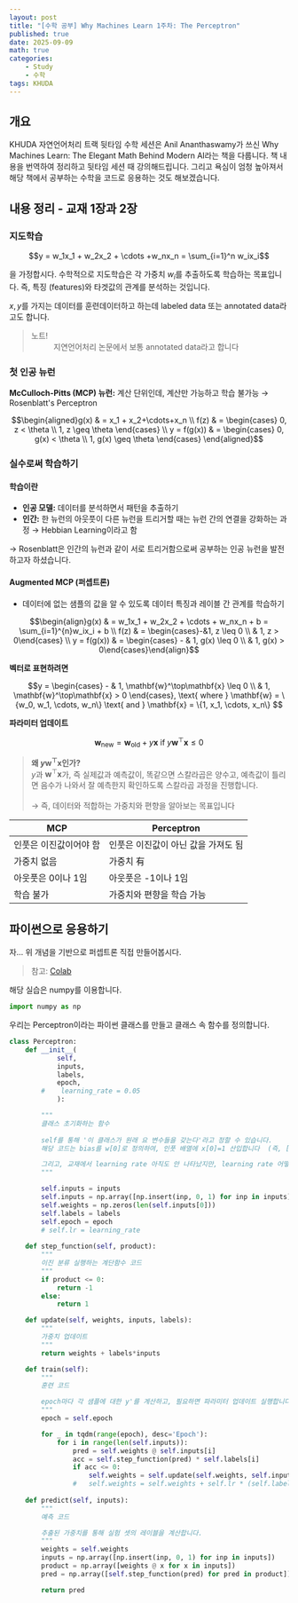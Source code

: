 ```yaml
---
layout: post
title: "[수학 공부] Why Machines Learn 1주차: The Perceptron"
published: true
date: 2025-09-09
math: true
categories: 
    - Study
    - 수학
tags: KHUDA
---
```


## 개요
KHUDA 자연언어처리 트랙 뒷타임 수학 세션은 Anil Ananthaswamy가 쓰신 Why Machines Learn: The Elegant Math Behind Modern AI라는 책을 다룹니다. 책 내용을 번역하여 정리하고 뒷타임 세션 때 강의해드립니다. 그리고 욕심이 엄청 높아져서 해당 책에서 공부하는 수학을 코드로 응용하는 것도 해보겠습니다.

## 내용 정리 - 교재 1장과 2장
### 지도학습

$$y = w_1x_1 + w_2x_2 + \cdots +w_nx_n = \sum_{i=1}^n w_ix_i$$


을 가정합시다. 수학적으로 지도학습은 각 가중치 $w_i$를 추출하도록 학습하는 목표입니다. 즉, 특징 (features)와 타겟값의 관계를 분석하는 것입니다.

${x, y}$를 가지는 데이터를 훈련데이터하고 하는데 labeled data 또는 annotated data라고도 합니다. 

<blockquote><dl><dt>노트!<br>
<dd>지연언어처리 논문에서 보통 annotated data라고 합니다</dd>
</dt></dl></blockquote>

### 첫 인공 뉴런
**McCulloch-Pitts (MCP) 뉴런:** 계산 단위인데, 계산만 가능하고 학습 불가능 &rarr; Rosenblatt's Perceptron

$$\begin{aligned}g(x) & = x_1 + x_2+\cdots+x_n \\ f(z) & =  \begin{cases} 0, z < \theta \\ 1, z \geq \theta \end{cases} \\ y = f(g(x)) & = \begin{cases} 0, g(x) < \theta \\ 1, g(x) \geq \theta \end{cases} \end{aligned}$$


### 실수로써 학습하기
#### 학습이란
* **인공 모델:** 데이터를 분석하면서 패턴을 추출하기
* **인간:** 한 뉴런의 아웃풋이 다른 뉴런을 트리거할 때는 뉴런 간의 연결을 강화하는 과정 &rarr; Hebbian Learning이라고 함 

&rarr; Rosenblatt은 인간의 뉴런과 같이 서로 트리거함으로써 공부하는 인공 뉴런을 발전하고자 하셨습니다.

#### Augmented MCP (퍼셉트론)
* 데이터에 없는 샘플의 값을 알 수 있도록 데이터 특징과 레이블 간 관계를 학습하기

$$\begin{align}g(x) & = w_1x_1 + w_2x_2 + \cdots + w_nx_n + b = \sum_{i=1}^{n}w_ix_i + b \\ f(z) & = \begin{cases}-&1, z \leq 0 \\ & 1, z > 0\end{cases} \\ y = f(g(x)) & = \begin{cases} - & 1, g(x) \leq 0 \\ & 1, g(x) > 0\end{cases}\end{align}$$

**벡터로 표현하려면**

$$y = \begin{cases} - & 1, \mathbf{w}^\top\mathbf{x} \leq 0 \\ & 1, \mathbf{w}^\top\mathbf{x} > 0 \end{cases}, \text{ where } \mathbf{w} = \{w_0, w_1, \cdots, w_n\} \text{ and } \mathbf{x} = \{1, x_1, \cdots, x_n\}
$$

**파라미터 업데이트**

$$\mathbf{w}_{\text{new}} = \mathbf{w}_\text{old} + y\mathbf{x} \text{ if } y\mathbf{w}^\top\mathbf{x} \leq 0$$

> **왜 $y\mathbf{w}^\top\mathbf{x}$인가?**<br>
$y$과 $\mathbf{w}^\top\mathbf{x}$가, 즉 실제값과 예측값이, 똑같으면 스칼라곱은 양수고, 예측값이 틀리면 음수가 나와서 잘 예측한지 확인하도록 스칼라곱 과정을 진행합니다.<br> <br>
&rarr; 즉, 데이터와 적합하는 가중치와 편향을 알아보는 목표입니다

| MCP | Perceptron | 
| ----| -----|
|인풋은 이진값이어야 함 | 인풋은 이진값이 아닌 값을 가져도 됨|
|가중치 없음 | 가중치 有 |
|아웃풋은 0이나 1임| 아웃풋은 -1이나 1임|
|학습 불가 |가중치와 편향을 학습 가능|


## 파이썬으로 응용하기
자... 위 개념을 기반으로 퍼셉트론 직접 만들어봅시다. 

> 참고: [Colab](https://colab.research.google.com/drive/1GdTKzX7ulZOretLsK4IqmEVaf-ku3m5O?usp=sharing)

해당 실습은 numpy를 이용합니다.


```python
import numpy as np
```

우리는 Perceptron이라는 파이썬 클래스를 만들고 클래스 속 함수를 정의합니다.

```python
class Perceptron:
    def __init__(
            self, 
            inputs, 
            labels, 
            epoch,
        #    learning_rate = 0.05
            ):

        """
        클래스 초기화하는 함수
        
        self를 통해 '이 클래스가 원래 요 변수들을 갖는다'라고 정할 수 있습니다. 
        해당 코드는 bias를 w[0]로 정의하여, 인풋 배열에 x[0]=1 산입합니다  (즉, [1, x1, x2])

        그리고, 교재에서 learning rate 아직도 안 나타났지만, learning rate 어떻게 적용할지를 아실  수 있도록 주석으로 learning rate에 해당 코드를 놓았습니다.
        """

        self.inputs = inputs
        self.inputs = np.array([np.insert(inp, 0, 1) for inp in inputs])
        self.weights = np.zeros(len(self.inputs[0]))
        self.labels = labels
        self.epoch = epoch
        # self.lr = learning_rate
        
    def step_function(self, product):
        """
        이진 분류 실행하는 계단함수 코드
        """
        if product <= 0:
            return -1
        else:
            return 1

    def update(self, weights, inputs, labels):
        """
        가중치 업데이트
        """
        return weights + labels*inputs

    def train(self):
        """
        훈련 코드

        epoch마다 각 샘플에 대한 y'를 계산하고, 필요하면 파라미터 업데이트 실행합니다.
        """
        epoch = self.epoch

        for _ in tqdm(range(epoch), desc='Epoch'):
            for i in range(len(self.inputs)):
                pred = self.weights @ self.inputs[i]
                acc = self.step_function(pred) * self.labels[i]
                if acc <= 0:
                    self.weights = self.update(self.weights, self.inputs[i], self.labels[i])
                #   self.weights = self.weights + self.lr * (self.labels[i] * self.inputs[i])
    
    def predict(self, inputs):
        """
        예측 코드

        추출된 가중치를 통해 실험 셋의 레이블을 계산합니다.
        """
        weights = self.weights
        inputs = np.array([np.insert(inp, 0, 1) for inp in inputs])
        product = np.array([weights @ x for x in inputs])
        pred = np.array([self.step_function(pred) for pred in product])

        return pred
```